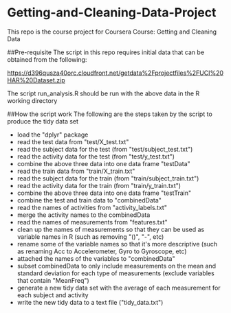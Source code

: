 Getting-and-Cleaning-Data-Project
=================================

This repo is the course project for Coursera Course: Getting and Cleaning Data

##Pre-requisite
The script in this repo requires initial data that can be obtained from the following:

https://d396qusza40orc.cloudfront.net/getdata%2Fprojectfiles%2FUCI%20HAR%20Dataset.zip

The script run_analysis.R should be run with the above data in the R working directory

##How the script work
The following are the steps taken by the script to produce the tidy data set

- load the "dplyr" package
- read the test data from "test/X_test.txt"
- read the subject data for the test (from "test/subject_test.txt")
- read the activity data for the test (from "test/y_test.txt")
- combine the above three data into one data frame "testData"
- read the train data from "train/X_train.txt"
- read the subject data for the train (from "train/subject_train.txt")
- read the activity data for the train (from "train/y_train.txt")
- combine the above three data into one data frame "testTrain"
- combine the test and train data to "combinedData"
- read the names of activities from "activity_labels.txt"
- merge the activity names to the combinedData
- read the names of measurements from "features.txt"
- clean up the names of measurements so that they can be used as variable names in R (such as removing "()", "-", etc)
- rename some of the variable names so that it's more descriptive (such as renaming Acc to Accelerometer, Gyro to Gyroscope, etc)
- attached the names of the variables to "combinedData"
- subset combinedData to only include measurements on the mean and standard deviation for each type of measurements (exclude variables that contain "MeanFreq")
- generate a new tidy data set with the average of each measurement for each subject and activity
- write the new tidy data to a text file ("tidy_data.txt")
